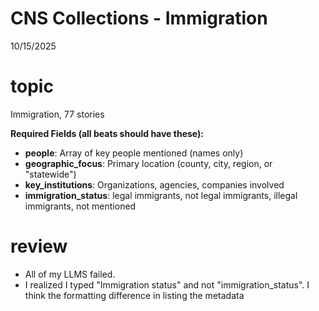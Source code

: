 # CNS Collections - Immigration  

10/15/2025

# topic
Immigration, 77 stories

**Required Fields (all beats should have these):**
- **people**: Array of key people mentioned (names only)
- **geographic_focus**: Primary location (county, city, region, or "statewide")
- **key_institutions**: Organizations, agencies, companies involved
- **immigration_status**: legal immigrants, not legal immigrants, illegal immigrants, not mentioned 

# review 
- All of my LLMS failed. 
- I realized I typed "Immigration status" and not "immigration_status". I think the formatting difference in listing the metadata 
